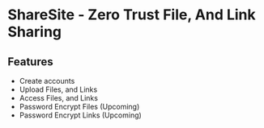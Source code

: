 # ShareSite - Zero Trust File, And Link Sharing

## Features

- Create accounts
- Upload Files, and Links
- Access Files, and Links
- Password Encrypt Files (Upcoming)
- Password Encrypt Links (Upcoming)